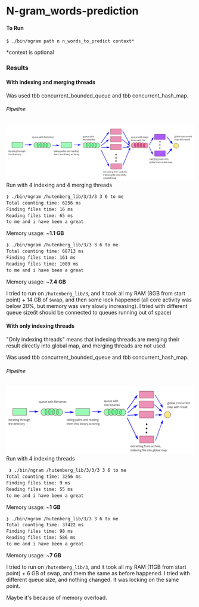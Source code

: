 # N-gram_words-prediction

#### To Run 

```
$ ./bin/ngram path n n_words_to_predict context*
```
*context is optional

### Results
#### With indexing and merging threads
Was used tbb concurrent_bounded_queue and tbb concurrent_hash_map.
###### Pipeline
![img.png](./img/merge_pl.png)
Run with 4 indexing and 4 merging threads
```bash
❯ ./bin/ngram /hutenberg_lib/3/3/3 3 6 to me
Total counting time: 6256 ms
Finding files time: 16 ms
Reading files time: 65 ms
to me and i have been a great 
```
Memory usage: ~**1.1 GB**
```bash
❯ ./bin/ngram /hutenberg_lib/3/3 3 6 to me    
Total counting time: 68713 ms
Finding files time: 161 ms
Reading files time: 1089 ms
to me and i have been a great 
```
Memory usage: ~**7.4 GB**

I tried to run on `/hutenberg_lib/3`, and it took all my RAM (8GB from start point) + 14 GB of swap, and then some lock happened (all core activity was below 20%, but memory was very slowly increasing).
I tried with different queue size(it should be connected to queues running out of space)

#### With only indexing threads
"Only indexing threads" means that indexing threads are merging their result directly into global map, and merging threads are not used.

Was used tbb concurrent_bounded_queue and tbb concurrent_hash_map.
###### Pipeline
![img.png](./img/index_pl.png)
Run with 4 indexing threads
```bash
 ❯ ./bin/ngram /hutenberg_lib/3/3/3 3 6 to me
Total counting time: 3256 ms
Finding files time: 9 ms
Reading files time: 55 ms
to me and i have been a great 
```
Memory usage: ~**1 GB**

```bash
❯ ./bin/ngram /hutenberg_lib/3/3 3 6 to me
Total counting time: 37422 ms
Finding files time: 98 ms
Reading files time: 586 ms
to me and i have been a great 
```
Memory usage: ~**7 GB**


I tried to run on `/hutenberg_lib/3`, and it took all my RAM (11GB from start point) + 6 GB of swap, and them the same as before happened.
I tried with different queue size, and nothing changed. It was locking on the same point.

Maybe it's because of memory overload.